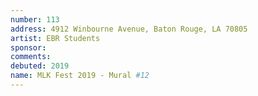 ```yaml
---
number: 113
address: 4912 Winbourne Avenue, Baton Rouge, LA 70805
artist: EBR Students
sponsor: 
comments: 
debuted: 2019
name: MLK Fest 2019 - Mural #12
---
```

